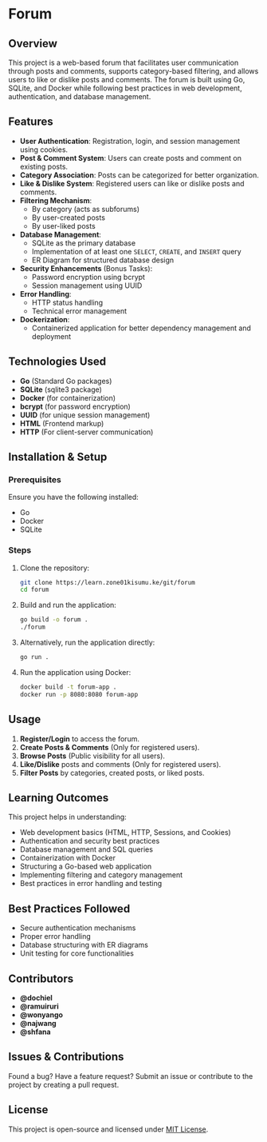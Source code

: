 # Forum

## Overview
This project is a web-based forum that facilitates user communication through posts and comments, supports category-based filtering, and allows users to like or dislike posts and comments. The forum is built using Go, SQLite, and Docker while following best practices in web development, authentication, and database management.

## Features
- **User Authentication**: Registration, login, and session management using cookies.
- **Post & Comment System**: Users can create posts and comment on existing posts.
- **Category Association**: Posts can be categorized for better organization.
- **Like & Dislike System**: Registered users can like or dislike posts and comments.
- **Filtering Mechanism**:
  - By category (acts as subforums)
  - By user-created posts
  - By user-liked posts
- **Database Management**:
  - SQLite as the primary database
  - Implementation of at least one `SELECT`, `CREATE`, and `INSERT` query
  - ER Diagram for structured database design
- **Security Enhancements** (Bonus Tasks):
  - Password encryption using bcrypt
  - Session management using UUID
- **Error Handling**:
  - HTTP status handling
  - Technical error management
- **Dockerization**:
  - Containerized application for better dependency management and deployment

## Technologies Used
- **Go** (Standard Go packages)
- **SQLite** (sqlite3 package)
- **Docker** (for containerization)
- **bcrypt** (for password encryption)
- **UUID** (for unique session management)
- **HTML** (Frontend markup)
- **HTTP** (For client-server communication)

## Installation & Setup
### Prerequisites
Ensure you have the following installed:
- Go
- Docker
- SQLite

### Steps
1. Clone the repository:
   ```sh
   git clone https://learn.zone01kisumu.ke/git/forum
   cd forum
   ```
2. Build and run the application:
   ```sh
   go build -o forum .
   ./forum
   ```
3. Alternatively, run the application directly:
   ```sh
   go run .
   ```
4. Run the application using Docker:
   ```sh
   docker build -t forum-app .
   docker run -p 8080:8080 forum-app
   ```

## Usage
1. **Register/Login** to access the forum.
2. **Create Posts & Comments** (Only for registered users).
3. **Browse Posts** (Public visibility for all users).
4. **Like/Dislike** posts and comments (Only for registered users).
5. **Filter Posts** by categories, created posts, or liked posts.

## Learning Outcomes
This project helps in understanding:
- Web development basics (HTML, HTTP, Sessions, and Cookies)
- Authentication and security best practices
- Database management and SQL queries
- Containerization with Docker
- Structuring a Go-based web application
- Implementing filtering and category management
- Best practices in error handling and testing


## Best Practices Followed
- Secure authentication mechanisms
- Proper error handling
- Database structuring with ER diagrams
- Unit testing for core functionalities

## Contributors
- **@dochiel**
- **@ramuiruri**
- **@wonyango**
- **@najwang**
- **@shfana**

## Issues & Contributions
Found a bug? Have a feature request? Submit an issue or contribute to the project by creating a pull request.

## License
This project is open-source and licensed under [MIT License](LICENSE).

